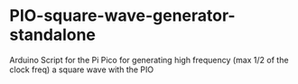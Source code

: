 # PIO-square-wave-generator-standalone
Arduino Script for the Pi Pico for generating high frequency (max 1/2 of the clock freq) a square wave with the PIO
